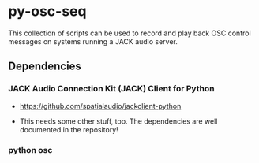 py-osc-seq
==========

This collection of scripts can be used to record
and play back OSC control messages on systems running
a JACK audio server.

Dependencies
------------

### JACK Audio Connection Kit (JACK) Client for Python

- <https://github.com/spatialaudio/jackclient-python>

- This needs some other stuff, too. The dependencies
  are well documented in the repository!

### python osc




